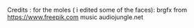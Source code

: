 Credits :
for the moles ( i edited some of the faces):
brgfx from https://www.freepik.com
 music audiojungle.net
